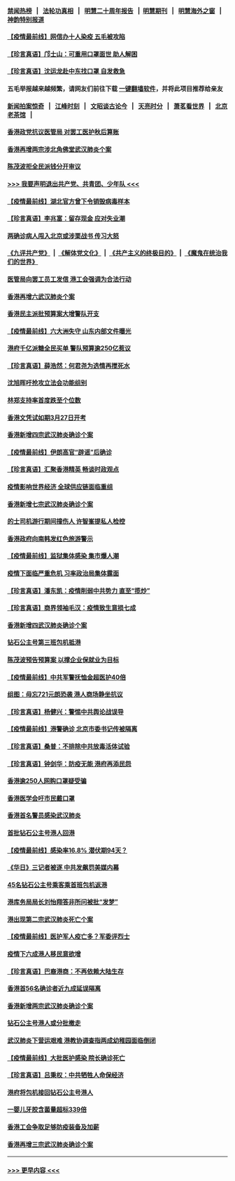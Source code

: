 #### [禁闻热榜](热点新闻.md?=0)  &nbsp;&nbsp;|&nbsp;&nbsp; [法轮功真相](https://github.com/gfw-breaker/truth/blob/master/README.md?=0) &nbsp;&nbsp;|&nbsp;&nbsp; [明慧二十周年报告](https://github.com/gfw-breaker/mh-reports/blob/master/README.md?=0) &nbsp;&nbsp;|&nbsp;&nbsp;[明慧期刊](https://github.com/gfw-breaker/mh-qikan) &nbsp;&nbsp;|&nbsp;&nbsp; [明慧海外之窗](https://github.com/gfw-breaker/mh-news/blob/master/README.md?=0) &nbsp;&nbsp;|&nbsp;&nbsp; [神韵特别报道](https://github.com/gfw-breaker/mh-news/blob/master/shenyun.md?=0)
#### [【疫情最前线】网信办十人染疫 五毛被攻陷](../pages/nsc415/n11903757.md?t=03010331) 
#### [【珍言真语】邝士山：可重用口罩面世 助人解困](../pages/nsc415/n11903875.md?t=03010331) 
#### [【珍言真语】沈运龙赴中东找口罩 自发救急](../pages/nsc415/n11903291.md?t=03010331) 
#### 五毛举报越来越频繁，请网友们前往下载 [一键翻墙软件](https://github.com/gfw-breaker/ssr-accounts)，并将此项目推荐给亲友
#### [新闻拍案惊奇](https://github.com/gfw-breaker/banned-news/blob/master/pages/link4.md) &nbsp;&nbsp;|&nbsp;&nbsp; [江峰时刻](https://github.com/gfw-breaker/banned-news/blob/master/pages/link4.md) &nbsp;&nbsp;|&nbsp;&nbsp; [文昭谈古论今](https://github.com/gfw-breaker/banned-news/blob/master/pages/link4.md) &nbsp;&nbsp;|&nbsp;&nbsp; [天亮时分](https://github.com/gfw-breaker/banned-news/blob/master/pages/link4.md) &nbsp;&nbsp;|&nbsp;&nbsp; [萧茗看世界](https://github.com/gfw-breaker/banned-news/blob/master/pages/link4.md) &nbsp;&nbsp;|&nbsp;&nbsp; [北京老茶馆](https://github.com/gfw-breaker/banned-news/blob/master/pages/link4.md) &nbsp;&nbsp;|&nbsp;&nbsp; 
#### [香港政党抗议医管局 对罢工医护秋后算账](../pages/nsc415/n11901746.md?t=03010331) 
#### [香港再增两宗涉北角佛堂武汉肺炎个案](../pages/nsc415/n11901737.md?t=03010331) 
#### [陈茂波拒全民派钱分开审议](../pages/nsc415/n11901672.md?t=03010331) 
#### [>>> 我要声明退出共产党、共青团、少年队 <<<](https://github.com/begood0513/goodnews/blob/master/quit/letter.md) 
#### [【疫情最前线】湖北官方曾下令销毁病毒样本](../pages/nsc415/n11901518.md?t=03010331) 
#### [【珍言真语】李兆富：留存现金 应对失业潮](../pages/nsc415/n11901448.md?t=03010331) 
#### [两确诊病人闯入北京或涉栗战书 传习大怒](../pages/nsc415/n11901180.md?t=03010331) 
#### [《九评共产党》](https://github.com/begood0513/9ping.md/blob/master/README.md) &nbsp;|&nbsp; [《解体党文化》](../../../../jtdwh.md/blob/master/README.md)  &nbsp;|&nbsp; [《共产主义的终极目的》](../../../../gczydzjmd.md/blob/master/README.md) &nbsp;|&nbsp; [《魔鬼在统治我们的世界》](../../../../mgztzwmdsj.md/blob/master/README.md) 
#### [医管局向罢工员工发信 港工会强调为合法行动](../pages/nsc415/n11898870.md?t=03010331) 
#### [香港再增六武汉肺炎个案](../pages/nsc415/n11898843.md?t=03010331) 
#### [香港民主派批预算案大增警队开支](../pages/nsc415/n11898813.md?t=03010331) 
#### [【疫情最前线】六大洲失守 山东内部文件曝光](../pages/nsc415/n11898455.md?t=03010331) 
#### [港府千亿派糖全民买单 警队预算逾250亿惹议](../pages/nsc415/n11898608.md?t=03010331) 
#### [【珍言真语】薛浩然：何君尧为选情再搅死水](../pages/nsc415/n11898269.md?t=03010331) 
#### [沈旭晖吁抢攻立法会功能组别](../pages/nsc415/n11896084.md?t=03010331) 
#### [林郑支持率首度跌至个位数](../pages/nsc415/n11896058.md?t=03010331) 
#### [香港文凭试如期3月27日开考](../pages/nsc415/n11896055.md?t=03010331) 
#### [香港新增四宗武汉肺炎确诊个案](../pages/nsc415/n11896040.md?t=03010331) 
#### [【疫情最前线】伊朗高官“辟谣”后确诊](../pages/nsc415/n11895902.md?t=03010331) 
#### [【珍言真语】汇聚香港精英 畅谈时政观点](../pages/nsc415/n11895733.md?t=03010331) 
#### [疫情影响世界经济 全球供应链面临重组](../pages/nsc415/n11895634.md?t=03010331) 
#### [香港新增七宗武汉肺炎确诊个案](../pages/nsc415/n11893498.md?t=03010331) 
#### [的士司机游行期间撞伤人 许智峯提私人检控](../pages/nsc415/n11893483.md?t=03010331) 
#### [香港政府向南韩发红色旅游警示](../pages/nsc415/n11893398.md?t=03010331) 
#### [【疫情最前线】监狱集体感染 集市爆人潮](../pages/nsc415/n11893181.md?t=03010331) 
#### [疫情下面临严重危机  习率政治局集体露面](../pages/nsc415/n11893305.md?t=03010331) 
#### [【珍言真语】潘东凯：疫情削弱中共势力 直至“揽炒”](../pages/nsc415/n11892866.md?t=03010331) 
#### [【珍言真语】商界领袖毛汉：疫情致生意损七成](../pages/nsc415/n11890348.md?t=03010331) 
#### [香港新增四武汉肺炎确诊个案](../pages/nsc415/n11890610.md?t=03010331) 
#### [钻石公主号第三班包机抵港](../pages/nsc415/n11890645.md?t=03010331) 
#### [陈茂波预告预算案 以撑企业保就业为目标](../pages/nsc415/n11890574.md?t=03010331) 
#### [【疫情最前线】中共军警抚恤金超医护40倍](../pages/nsc415/n11890458.md?t=03010331) 
#### [组图：毋忘721元朗恐袭 港人商场静坐抗议](../pages/nsc415/n11876882.md?t=03010331) 
#### [【珍言真语】杨健兴：警惕中共舆论战误导](../pages/nsc415/n11888131.md?t=03010331) 
#### [【疫情最前线】港警确诊 北京市委书记传被隔离](../pages/nsc415/n11886872.md?t=03010331) 
#### [【珍言真语】桑普：不排除中共放毒活体试验](../pages/nsc415/n11886832.md?t=03010331) 
#### [【珍言真语】钟剑华：防疫无能 港府再添民怨](../pages/nsc415/n11884504.md?t=03010331) 
#### [香港逾250人网购口罩疑受骗](../pages/nsc415/n11884388.md?t=03010331) 
#### [香港医学会吁市民戴口罩](../pages/nsc415/n11884367.md?t=03010331) 
#### [香港首名警员感染武汉肺炎](../pages/nsc415/n11884357.md?t=03010331) 
#### [首批钻石公主号港人回港](../pages/nsc415/n11884333.md?t=03010331) 
#### [【疫情最前线】感染率16.8% 潜伏期94天？](../pages/nsc415/n11884256.md?t=03010331) 
#### [《华日》三记者被逐 中共发飙罚美媒内幕](../pages/nsc415/n11884184.md?t=03010331) 
#### [45名钻石公主号乘客乘首班包机返港](../pages/nsc415/n11881770.md?t=03010331) 
#### [港库务局局长刘怡翔答非所问被批“发梦”](../pages/nsc415/n11881752.md?t=03010331) 
#### [港出现第二宗武汉肺炎死亡个案](../pages/nsc415/n11881736.md?t=03010331) 
#### [【疫情最前线】医护军人疫亡多？军委评烈士](../pages/nsc415/n11881655.md?t=03010331) 
#### [疫情下六成港人移民意欲增](../pages/nsc415/n11881699.md?t=03010331) 
#### [【珍言真语】巴裔港商：不再依赖大陆生存](../pages/nsc415/n11881126.md?t=03010331) 
#### [香港首56名确诊者近九成延误隔离](../pages/nsc415/n11879079.md?t=03010331) 
#### [香港新增两宗武汉肺炎确诊个案](../pages/nsc415/n11879064.md?t=03010331) 
#### [钻石公主号港人或分批撤走](../pages/nsc415/n11879029.md?t=03010331) 
#### [武汉肺炎下营运艰难 港教协调查指两成幼稚园面临倒闭](../pages/nsc415/n11878989.md?t=03010331) 
#### [【疫情最前线】大批医护感染 院长确诊死亡](../pages/nsc415/n11878595.md?t=03010331) 
#### [【珍言真语】吕秉权：中共牺牲人命保经济](../pages/nsc415/n11878390.md?t=03010331) 
#### [港府将包机接回钻石公主号港人](../pages/nsc415/n11876352.md?t=03010331) 
#### [一婴儿牙胶含菌量超标339倍](../pages/nsc415/n11876336.md?t=03010331) 
#### [香港工会争取足够防疫装备及加薪](../pages/nsc415/n11876313.md?t=03010331) 
#### [香港再增三宗武汉肺炎确诊个案](../pages/nsc415/n11876297.md?t=03010331) 

----
#### [ >>> 更早内容 <<< ](../indexes/nsc415-earlier.md)
